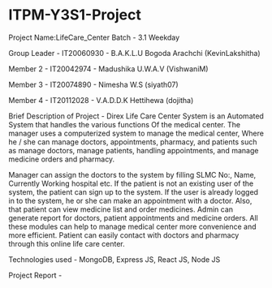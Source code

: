 # ITPM-Y3S1-Project
Project Name:LifeCare_Center
Batch - 3.1 Weekday

Group Leader - IT20060930 - B.A.K.L.U Bogoda Arachchi (KevinLakshitha)

Member 2 - IT20042974 - Madushika U.W.A.V (VishwaniM) 

Member 3 - IT20074890 - Nimesha W.S (siyath07)

Member 4 - IT20112028 - V.A.D.D.K Hettihewa (dojitha)

Brief Description of Project - Direx Life Care Center System is an Automated System that handles the various functions
Of the medical center. The manager uses a computerized system to manage the medical center,
Where he / she can manage doctors, appointments, pharmacy, and patients such as manage doctors, manage patients, handling appointments, and manage medicine orders and pharmacy.

Manager can assign the doctors to the system by filling SLMC No:, Name, Currently Working hospital etc. If the patient is not an existing user of the system, the patient can sign up to the system.
If the user is already logged in to the system, he or she can make an appointment with a doctor. Also, that patient can view medicine list and order medicines.
Admin can generate report for doctors, patient appointments and medicine orders.
All these modules can help to manage medical center more convenience and more efficient. Patient can easily contact with doctors and pharmacy through this online life care center.

Technologies used - MongoDB, Express JS, React JS, Node JS

Project Report -
